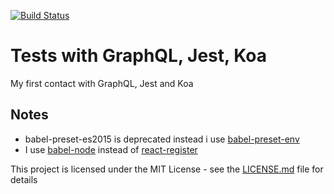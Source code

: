 [![Build Status](https://travis-ci.org/Bastiani/graphql-tests.svg?branch=master)](https://travis-ci.org/Bastiani/graphql-tests)

# Tests with GraphQL, Jest, Koa

My first contact with GraphQL, Jest and Koa

## Notes

* babel-preset-es2015 is deprecated instead i use
  [babel-preset-env](http://babeljs.io/docs/plugins/preset-env/)
* I use [babel-node](http://babeljs.io/docs/usage/cli/#babel-node) instead of
  [react-register](http://babeljs.io/docs/usage/babel-register/#top)

This project is licensed under the MIT License - see the
[LICENSE.md](LICENSE.md) file for details
